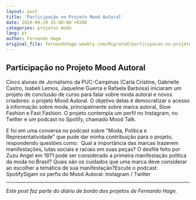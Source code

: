 ```yaml
---
layout: post
title: 'Participação no Projeto Mood Autoral'
date: 2020-09-29 15:00:00 +0200
categories: projetos moda
lang: pt
author: Fernando Hage
original_file: fernandohage.weebly.com/Migrated/participacao-no-projeto-moodautoral.html
---
```


## Participação no Projeto Mood Autoral

​Cinco alunas de Jornalismo da PUC-Campinas (Carla Cristine, Gabrielle Castro, Isabeli Lemos, Jaqueline Guerra e Rafaela Barbosa) iniciaram um projeto de conclusão de curso para falar sobre moda autoral e novos criadores: o projeto Mood Autoral. O objetivo delas é democratizar o acesso à informação sobre moda, principalmente sobre marca autoral, Slow Fashion e Fast Fashion. O projeto contempla um perfil no Instagram, no Twitter e um podcast no Spotify, chamado Mood Talk.

E foi em uma conversa no podcast sobre "Moda, Política e Representatividade" que pude dar minha contribuição para o projeto, respondendo questões como:  Qual a importância das marcas trazerem manifestações, lutas sociais e raciais em suas peças? O desfile feito por Zuzu Angel em 1971 pode ser considerado a primeira manifestação política da moda no Brasil? Quais são os cuidados que uma marca deve considerar ao escolher a temática de sua manifestação?Escute o podcast: SpotifySigam os perfis do Mood Autoral: Instagram / Twitter

---

*Este post faz parte do diário de bordo dos projetos de Fernando Hage.*
